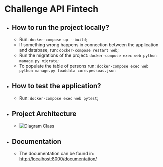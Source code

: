 # Challenge API Fintech

 - How to run the project locally?
	 - 
	 - Run: `docker-compose up --build`;
	 - If something wrong happens in connection between the application and database, run: `docker-compose restart web`;
	 - Run the migrations of the project: `docker-compose exec web python manage.py migrate`;
	 -  To populate the table of persons run: `docker-compose exec web python manage.py loaddata core.pessoas.json`
 - How to test the application?
	 - 
	 - Run: `docker-compose exec web pytest`;
- Project Architecture
	- 
	- ![Diagram Class](https://ibb.co/m6swDmN)
- Documentation
	- 
	- The documentation can be found in: [http://localhost:8000/documentation/](http://localhost:8000/documentation/)
